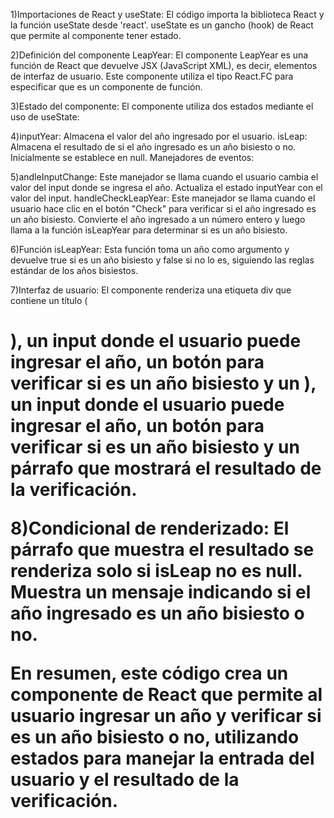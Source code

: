 1)Importaciones de React y useState: El código importa la biblioteca React y la función useState desde 'react'. useState es un gancho (hook) de React que permite al componente tener estado.

2)Definición del componente LeapYear: El componente LeapYear es una función de React que devuelve JSX (JavaScript XML), es decir, elementos de interfaz de usuario. Este componente utiliza el tipo React.FC para especificar que es un componente de función.

3)Estado del componente: El componente utiliza dos estados mediante el uso de useState:

4)inputYear: Almacena el valor del año ingresado por el usuario.
isLeap: Almacena el resultado de si el año ingresado es un año bisiesto o no. Inicialmente se establece en null.
Manejadores de eventos:

5)andleInputChange: Este manejador se llama cuando el usuario cambia el valor del input donde se ingresa el año. Actualiza el estado inputYear con el valor del input.
handleCheckLeapYear: Este manejador se llama cuando el usuario hace clic en el botón "Check" para verificar si el año ingresado es un año bisiesto. Convierte el año ingresado a un número entero y luego llama a la función isLeapYear para determinar si es un año bisiesto.

6)Función isLeapYear: Esta función toma un año como argumento y devuelve true si es un año bisiesto y false si no lo es, siguiendo las reglas estándar de los años bisiestos.

7)Interfaz de usuario: El componente renderiza una etiqueta div que contiene un título (<h1>), un input donde el usuario puede ingresar el año, un botón para verificar si es un año bisiesto y un ), un input donde el usuario puede ingresar el año, un botón para verificar si es un año bisiesto y un párrafo que mostrará el resultado de la verificación.

8)Condicional de renderizado: El párrafo que muestra el resultado se renderiza solo si isLeap no es null. Muestra un mensaje indicando si el año ingresado es un año bisiesto o no.

En resumen, este código crea un componente de React que permite al usuario ingresar un año y verificar si es un año bisiesto o no, utilizando estados para manejar la entrada del usuario y el resultado de la verificación.
